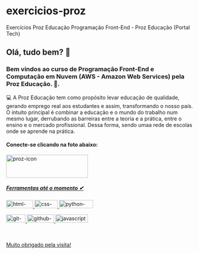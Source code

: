 # exercicios-proz
Exercícios Proz Educação
Programação Front-End - Proz Educação (Portal Tech)
 
<h2>Olá, tudo bem? 👋</h2>

<h3>Bem vindos ao curso de Programação Front-End e Computação em Nuvem (AWS - Amazon Web Services) pela Proz Educação. 🎯.</h3>

<p>💻 A Proz Educação tem como propósito levar educação de qualidade, gerando emprego real aos estudantes e assim, transformando o nosso país. O intuito principal é combinar a educação e o mundo do trabalho num mesmo lugar, derrubando as barreiras entre a teoria e a prática, entre o ensino e o mercado profissional. Dessa forma, sendo umaa rede de escolas onde se aprende na prática.</p>

<h4>Conecte-se clicando na foto abaixo:</h4>

<a target="_blank" href="https://prozeducacao.com.br"/> <img src="https://essa.prozeducacao.com.br/img/logo-proz.png" width="220px" height="62px" alt="proz-icon"/>
<br>

<h5>Ferramentas até o momento ✔</h5>

<p><img src="https://img.shields.io/badge/HTML5-E34F26?style=for-the-badge&logo=html5&logoColor=white" width="72px" height="22px" alt="html-icon"/>
<img src="https://img.shields.io/badge/CSS3-1572B6?style=for-the-badge&logo=css3&logoColor=white" width="62px" height="22px" alt="css-icon"/>
<a target="_blank" href="https://www.python.org/"/> <img src="https://img.shields.io/badge/Python-3776AB?style=for-the-badge&logo=python&logoColor=white" width="92px" height="22px" alt="python-icon"/></p>
<p><img src="https://img.shields.io/badge/GIT-E44C30?style=for-the-badge&logo=git&logoColor=white" width="52px" height="22px" alt="git-icon"/>
<img src="https://img.shields.io/badge/GitHub-100000?style=for-the-badge&logo=github&logoColor=white" width="72px" height="22px" alt="github-icon"/>
<a target="_blank" href="https://www.javascript.com/"/> <img src="https://img.shields.io/badge/JavaScript-F7DF1E?style=for-the-badge&logo=javascript&logoColor=black" width="88px" height="22px" alt="javascript-icon"/></p>
<br><br>
Muito obrigado pela visita!

